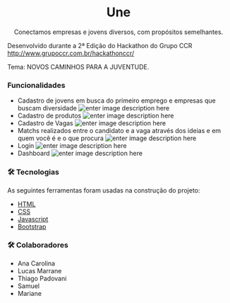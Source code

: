<h1 align="center">Une</h1>
<p align="center">Conectamos empresas e jovens diversos, com propósitos semelhantes.</p>

Desenvolvido durante a 2ª Edição do Hackathon do Grupo CCR http://www.grupoccr.com.br/hackathonccr/

Tema: NOVOS CAMINHOS PARA A JUVENTUDE.

### Funcionalidades

- Cadastro de jovens em busca do primeiro emprego e empresas que buscam diversidade
 ![enter image description here]('https://github.com/LucasMarrane/ccr291/blob/master/img/readme/criar%20conta.PNG')
- Cadastro de produtos
![enter image description here]()
- Cadastro de Vagas
![enter image description here]()
- Matchs realizados entre o candidato e a vaga através dos ideias e em quem você é e o que procura
![enter image description here]()
- Login
![enter image description here]()
- Dashboard
![enter image description here]()


### 🛠 Tecnologias

As seguintes ferramentas foram usadas na construção do projeto:

- [HTML](https://developer.mozilla.org/pt-BR/docs/Web/HTML)
- [CSS](https://www.w3schools.com/css/)
- [Javascript](https://developer.mozilla.org/pt-BR/docs/Web/JavaScript)
- [Bootstrap](https://getbootstrap.com/)

### 🛠 Colaboradores

- Ana Carolina
- Lucas Marrane
- Thiago Padovani
- Samuel
- Mariane
